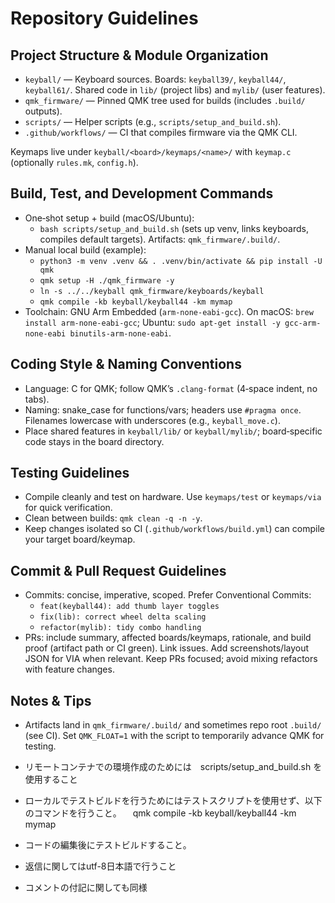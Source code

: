 # Repository Guidelines

## Project Structure & Module Organization
- `keyball/` — Keyboard sources. Boards: `keyball39/`, `keyball44/`, `keyball61/`. Shared code in `lib/` (project libs) and `mylib/` (user features).
- `qmk_firmware/` — Pinned QMK tree used for builds (includes `.build/` outputs).
- `scripts/` — Helper scripts (e.g., `scripts/setup_and_build.sh`).
- `.github/workflows/` — CI that compiles firmware via the QMK CLI.

Keymaps live under `keyball/<board>/keymaps/<name>/` with `keymap.c` (optionally `rules.mk`, `config.h`).

## Build, Test, and Development Commands
- One‑shot setup + build (macOS/Ubuntu):
  - `bash scripts/setup_and_build.sh` (sets up venv, links keyboards, compiles default targets). Artifacts: `qmk_firmware/.build/`.
- Manual local build (example):
  - `python3 -m venv .venv && . .venv/bin/activate && pip install -U qmk`
  - `qmk setup -H ./qmk_firmware -y`
  - `ln -s ../../keyball qmk_firmware/keyboards/keyball`
  - `qmk compile -kb keyball/keyball44 -km mymap`
- Toolchain: GNU Arm Embedded (`arm-none-eabi-gcc`). On macOS: `brew install arm-none-eabi-gcc`; Ubuntu: `sudo apt-get install -y gcc-arm-none-eabi binutils-arm-none-eabi`.

## Coding Style & Naming Conventions
- Language: C for QMK; follow QMK’s `.clang-format` (4‑space indent, no tabs).
- Naming: snake_case for functions/vars; headers use `#pragma once`. Filenames lowercase with underscores (e.g., `keyball_move.c`).
- Place shared features in `keyball/lib/` or `keyball/mylib/`; board‑specific code stays in the board directory.

## Testing Guidelines
- Compile cleanly and test on hardware. Use `keymaps/test` or `keymaps/via` for quick verification.
- Clean between builds: `qmk clean -q -n -y`.
- Keep changes isolated so CI (`.github/workflows/build.yml`) can compile your target board/keymap.

## Commit & Pull Request Guidelines
- Commits: concise, imperative, scoped. Prefer Conventional Commits:
  - `feat(keyball44): add thumb layer toggles`
  - `fix(lib): correct wheel delta scaling`
  - `refactor(mylib): tidy combo handling`
- PRs: include summary, affected boards/keymaps, rationale, and build proof (artifact path or CI green). Link issues. Add screenshots/layout JSON for VIA when relevant. Keep PRs focused; avoid mixing refactors with feature changes.

## Notes & Tips
- Artifacts land in `qmk_firmware/.build/` and sometimes repo root `.build/` (see CI). Set `QMK_FLOAT=1` with the script to temporarily advance QMK for testing.

- リモートコンテナでの環境作成のためには　scripts/setup_and_build.sh を使用すること
- ローカルでテストビルドを行うためにはテストスクリプトを使用せず、以下のコマンドを行うこと。
　qmk compile -kb keyball/keyball44 -km mymap

- コードの編集後にテストビルドすること。


- 返信に関してはutf-8日本語で行うこと
- コメントの付記に関しても同様
